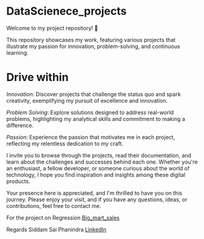 # DataScienece_projects

Welcome to my project repository! 🌟

This repository showcases my work, featuring various projects that illustrate my passion for innovation, problem-solving, and continuous learning.

# Drive within

*Innovation*: Discover projects that challenge the status quo and spark creativity, exemplifying my pursuit of excellence and innovation.

*Problem Solving*: Explore solutions designed to address real-world problems, highlighting my analytical skills and commitment to making a difference.

*Passion*: Experience the passion that motivates me in each project, reflecting my relentless dedication to my craft.

I invite you to browse through the projects, read their documentation, and learn about the challenges and successes behind each one. Whether you're an enthusiast, a fellow developer, or someone curious about the world of technology, I hope you find inspiration and insights among these digital products.

Your presence here is appreciated, and I'm thrilled to have you on this journey. Please enjoy your visit, and if you have any questions, ideas, or contributions, feel free to contact me.

For the project on Regression [Big_mart_sales](https://github.com/PhaniTHOR/Capstone_Project_1_on_Big_Mart_Scales/tree/main)

Regards Siddam Sai Phanindra  [LinkedIn](https://www.linkedin.com/in/sai-phanindra-siddam-112bb2289)
